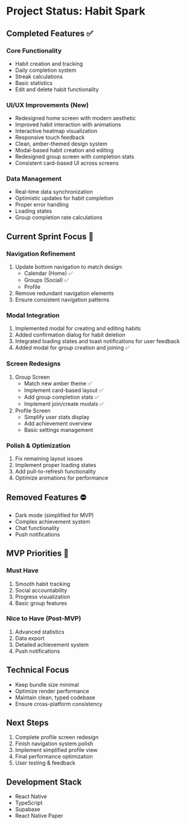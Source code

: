 # Project Status: Habit Spark

## Completed Features ✅

### Core Functionality
- Habit creation and tracking
- Daily completion system
- Streak calculations
- Basic statistics
- Edit and delete habit functionality

### UI/UX Improvements (New)
- Redesigned home screen with modern aesthetic
- Improved habit interaction with animations
- Interactive heatmap visualization
- Responsive touch feedback
- Clean, amber-themed design system
- Modal-based habit creation and editing
- Redesigned group screen with completion stats
- Consistent card-based UI across screens

### Data Management
- Real-time data synchronization
- Optimistic updates for habit completion
- Proper error handling
- Loading states
- Group completion rate calculations

## Current Sprint Focus 🎯

### Navigation Refinement
1. Update bottom navigation to match design:
   - Calendar (Home) ✅
   - Groups (Social) ✅
   - Profile
2. Remove redundant navigation elements
3. Ensure consistent navigation patterns

### Modal Integration
1. Implemented modal for creating and editing habits
2. Added confirmation dialog for habit deletion
3. Integrated loading states and toast notifications for user feedback
4. Added modal for group creation and joining ✅

### Screen Redesigns
1. Group Screen
   - Match new amber theme ✅
   - Implement card-based layout ✅
   - Add group completion stats ✅
   - Implement join/create modals ✅
2. Profile Screen
   - Simplify user stats display
   - Add achievement overview
   - Basic settings management

### Polish & Optimization
1. Fix remaining layout issues
2. Implement proper loading states
3. Add pull-to-refresh functionality
4. Optimize animations for performance

## Removed Features ⛔
- Dark mode (simplified for MVP)
- Complex achievement system
- Chat functionality
- Push notifications

## MVP Priorities 🎯

### Must Have
1. Smooth habit tracking
2. Social accountability
3. Progress visualization
4. Basic group features

### Nice to Have (Post-MVP)
1. Advanced statistics
2. Data export
3. Detailed achievement system
4. Push notifications

## Technical Focus
- Keep bundle size minimal
- Optimize render performance
- Maintain clean, typed codebase
- Ensure cross-platform consistency

## Next Steps
1. Complete profile screen redesign
2. Finish navigation system polish
3. Implement simplified profile view
4. Final performance optimization
5. User testing & feedback

## Development Stack
- React Native
- TypeScript
- Supabase
- React Native Paper
